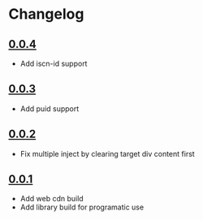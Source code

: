# Changelog

## [0.0.4](https://github.com/likecoin/likecoin-button-sdk/releases/tag/v0.0.4)
- Add iscn-id support

## [0.0.3](https://github.com/likecoin/likecoin-button-sdk/releases/tag/v0.0.3)
- Add puid support

## [0.0.2](https://github.com/likecoin/likecoin-button-sdk/releases/tag/v0.0.2)
- Fix multiple inject by clearing target div content first

## [0.0.1](https://github.com/likecoin/likecoin-button-sdk/releases/tag/v0.0.1)
- Add web cdn build
- Add library build for programatic use